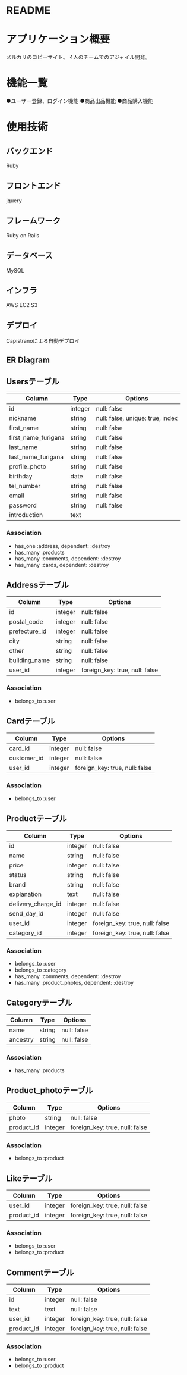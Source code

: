 # README

# アプリケーション概要
メルカリのコピーサイト。
4人のチームでのアジャイル開発。

# 機能一覧
●ユーザー登録、ログイン機能
●商品出品機能
●商品購入機能

# 使用技術
## バックエンド
Ruby
## フロントエンド
jquery
## フレームワーク
Ruby on Rails
## データベース
MySQL
## インフラ
AWS EC2 S3
## デプロイ
Capistranoによる自動デプロイ
## ER Diagram


## Usersテーブル
|Column|Type|Options|
|------|----|-------|
|id|integer|null: false|
|nickname|string|null: false, unique: true, index|
|first_name|string|null: false|
|first_name_furigana|string|null: false|
|last_name|string|null: false|
|last_name_furigana|string|null: false|
|profile_photo|string|null: false|
|birthday|date|null: false|
|tel_number|string|null: false|
|email|string|null: false|
|password|string|null: false|
|introduction|text|
### Association
- has_one :address, dependent: :destroy
- has_many :products
- has_many :comments, dependent: :destroy
- has_many :cards, dependent: :destroy



## Addressテーブル
|Column|Type|Options|
|------|----|-------|
|id|integer|null: false|
|postal_code|integer|null: false|
|prefecture_id|integer|null: false|
|city|string|null: false|
|other|string|null: false|
|building_name|string|null: false|
|user_id|integer|foreign_key: true, null: false|
### Association
- belongs_to :user



## Cardテーブル
|Column|Type|Options|
|------|----|-------|
|card_id|integer|null: false|
|customer_id|integer|null: false|
|user_id|integer|foreign_key: true, null: false|
### Association
- belongs_to :user




## Productテーブル
|Column|Type|Options|
|------|----|-------|
|id|integer|null: false|
|name|string|null: false|
|price|integer|null: false|
|status|string|null: false|
|brand|string|null: false|
|explanation|text|null: false|
|delivery_charge_id|integer|null: false|
|send_day_id|integer|null: false|
|user_id|integer|foreign_key: true, null: false|
|category_id|integer|foreign_key: true, null: false|


### Association
- belongs_to :user
- belongs_to :category
- has_many :comments, dependent: :destroy
- has_many :product_photos, dependent: :destroy



## Categoryテーブル
|Column|Type|Options|
|------|----|-------|
|name|string|null: false|
|ancestry|string|null: false|
### Association
- has_many :products




## Product_photoテーブル
|Column|Type|Options|
|------|----|-------|
|photo|string|null: false|
|product_id|integer|foreign_key: true, null: false|
### Association
- belongs_to :product



## Likeテーブル
|Column|Type|Options|
|------|----|-------|
|user_id|integer|foreign_key: true, null: false|
|product_id|integer|foreign_key: true, null: false|
### Association
- belongs_to :user
- belongs_to :product


## Commentテーブル
|Column|Type|Options|
|------|----|-------|
|id|integer|null: false|
|text|text|null: false|
|user_id|integer|foreign_key: true, null: false|
|product_id|integer|foreign_key: true, null: false|
### Association
- belongs_to :user
- belongs_to :product